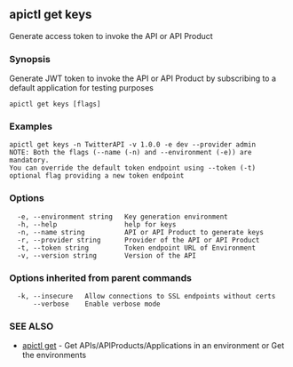 ## apictl get keys

Generate access token to invoke the API or API Product

### Synopsis

Generate JWT token to invoke the API or API Product by subscribing to a default application for testing purposes

```
apictl get keys [flags]
```

### Examples

```
apictl get keys -n TwitterAPI -v 1.0.0 -e dev --provider admin
NOTE: Both the flags (--name (-n) and --environment (-e)) are mandatory.
You can override the default token endpoint using --token (-t) optional flag providing a new token endpoint
```

### Options

```
  -e, --environment string   Key generation environment
  -h, --help                 help for keys
  -n, --name string          API or API Product to generate keys
  -r, --provider string      Provider of the API or API Product
  -t, --token string         Token endpoint URL of Environment
  -v, --version string       Version of the API
```

### Options inherited from parent commands

```
  -k, --insecure   Allow connections to SSL endpoints without certs
      --verbose    Enable verbose mode
```

### SEE ALSO

* [apictl get](apictl_get.md)	 - Get APIs/APIProducts/Applications in an environment or Get the environments

